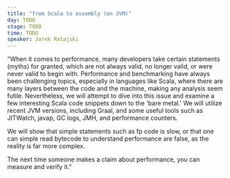 ```yaml
---
title: "from Scala to assembly (on JVM)"
day: TODO
stage: TODO
time: TODO
speaker: Jarek Ratajski
---
```


"When it comes to performance, many developers take certain statements (myths) for granted, which are not always valid, no longer valid, or were never valid to begin with. Performance and benchmarking have always been challenging topics, especially in languages like Scala, where there are many layers between the code and the machine, making any analysis seem futile.
Nevertheless, we will attempt to dive into this issue and examine a few interesting Scala code snippets down to the 'bare metal.' We will utilize recent JVM versions, including Graal, and some useful tools such as JITWatch, javap, GC logs, JMH, and performance counters.

We will show that simple statements such as fp code is slow, or that one can simple read bytecode  to understand performance are false, as the reality is far more complex.

The next time someone makes a claim about performance, you can measure and verify it."
    